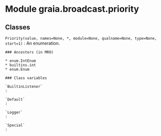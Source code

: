 Module graia.broadcast.priority
===============================

Classes
-------

`Priority(value, names=None, *, module=None, qualname=None, type=None, start=1)`
:   An enumeration.

    ### Ancestors (in MRO)

    * enum.IntEnum
    * builtins.int
    * enum.Enum

    ### Class variables

    `BuiltinListener`
    :

    `Default`
    :

    `Logger`
    :

    `Special`
    :